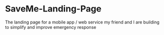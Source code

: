 # SaveMe-Landing-Page
The landing page for a mobile app / web service my friend and I are building to simplify and improve emergency response
